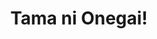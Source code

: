 --- 
title: "Tama ni Onegai!"
publishdate: "2019-3-2T16:48:46+02:00"
src: "https://365manga.net/manga/tama-ni-onegai"
image: "https://data.365manga.net/images/thumbnails/30381-tama-ni-onegai.jpg"
description: " A short story about a boy who copes with one of his friend's strange fetishes..."
---